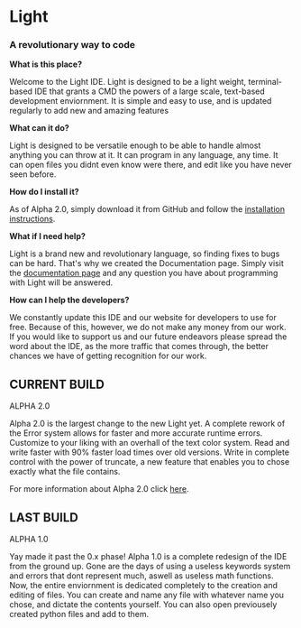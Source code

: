 # Light
### A revolutionary way to code
 
    
    
**What is this place?**
    
    
Welcome to the Light IDE. Light is designed to be a light weight, terminal-based IDE that grants a CMD the powers of a large scale, text-based development enviornment. It is simple and easy to use, and is updated regularly to add new and amazing features
    
    
**What can it do?**
    
    
Light is designed to be versatile enough to be able to handle almost anything you can throw at it. It can program in any language, any time. It can open files you didnt even know were there, and edit like you have never seen before.
        
        
**How do I install it?**
        
        
As of Alpha 2.0, simply download it from GitHub and follow the [installation instructions](https://github.com/Ockon/Light/blob/main/Documentation/Installation.MD).
    
        
**What if I need help?**
    
        
Light is a brand new and revolutionary language, so finding fixes to bugs can be hard. That's why we created the Documentation page. Simply visit the [documentation page](https://github.com/Ockon/Light/blob/main/Documentation/Documentation.MD) and any question you have about programming with Light will be answered.
    
        
**How can I help the developers?** 
        
We constantly update this IDE and our website for developers to use for free. Because of this, however, we do not make any money from our work. If you would like to support us and our future endeavors please spread the word about the IDE, as the more traffic that comes through, the better chances we have of getting recognition for our work.


## CURRENT BUILD
ALPHA 2.0

Alpha 2.0 is the largest change to the new Light yet. A complete rework of the Error system allows for faster and more accurate runtime errors. Customize to your liking with an overhall of the text color system. Read and write faster with 90% faster load times over old versions. Write in complete control with the power of truncate, a new feature that enables you to chose exactly what the file contains.

For more information about Alpha 2.0 click [here](https://github.com/Ockon/Light/blob/main/Documentation/Version.MD).

## LAST BUILD
ALPHA 1.0

Yay made it past the 0.x phase! Alpha 1.0 is a complete redesign of the IDE from the ground up. Gone are the days of using a useless keywords system and errors that dont represent much, aswell as useless math functions. Now, the entire enviornment is dedicated completely to the creation and editing of files. You can create and name any file with whatever name you chose, and dictate the contents yourself. You can also open previousely created python files and add to them. 
